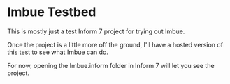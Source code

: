 # Imbue Testbed

This is mostly just a test Inform 7 project for trying out Imbue.

Once the project is a little more off the ground, I'll have a hosted version of this test to see what Imbue can do.

For now, opening the Imbue.inform folder in Inform 7 will let you see the project.
